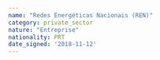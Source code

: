 ```yaml
---
name: "Redes Energéticas Nacionais (REN)"
category: private_sector
nature: "Entreprise"
nationality: PRT
date_signed: '2018-11-12'
---
```

    